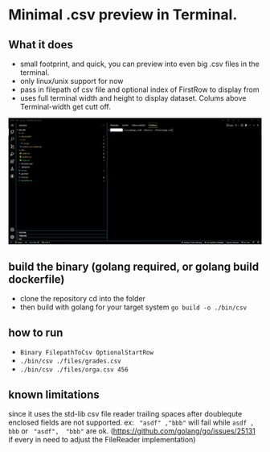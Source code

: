 # Minimal .csv preview in Terminal.

## What it does
- small footprint, and quick, you can preview into even big .csv files in the terminal. 
- only linux/unix support for now
- pass in filepath of csv file and optional index of FirstRow to display from
- uses full terminal width and height to display dataset. Colums above Terminal-width get cutt off.

![example of use](./files/example.gif)

## build the binary (golang required, or golang build dockerfile)
- clone the repository cd into the folder
- then build with golang for your target system `go build -o ./bin/csv`

## how to run
- `Binary FilepathToCsv OptionalStartRow`
- `./bin/csv ./files/grades.csv`
- `./bin/csv ./files/orga.csv 456`

## known limitations
since it uses the std-lib csv file reader trailing spaces after doublequte enclosed fields are not supported. ex: ` "asdf" ,"bbb"` will fail while `asdf , bbb` or ` "asdf",  "bbb"` are ok. (https://github.com/golang/go/issues/25131 if every in need to adjust the FileReader implementation)